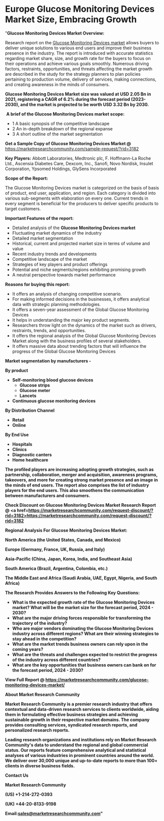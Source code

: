 # Europe Glucose Monitoring Devices Market Size, Embracing Growth
"<strong>Glucose Monitoring Devices Market Overview:</strong>

Research report on the <a href=https://marketresearchcommunity.com/glucose-monitoring-devices-market/>Glucose Monitoring Devices market</a> allows buyers to deliver unique solutions to various end users and improve their business presence in the industry. The report is introduced with accurate statistics regarding market share, size, and growth rate for the buyers to focus on their operations and achieve various goals smoothly. Numerous driving factors, restraints, opportunities, and threats affecting the market growth are described in the study for the strategy planners to plan policies pertaining to production volume, delivery of services, making connections, and creating awareness in the minds of consumers.

<strong>Glucose Monitoring Devices Market size was valued at USD 2.05 Bn in 2021, registering a CAGR of 6.2% during the forecast period (2023-2030), and the market is projected to be worth USD 3.32 Bn by 2030.</strong>

 <Strong>A brief of the Glucose Monitoring Devices market scope:</Strong>
<ul>
 <li>1  A basic synopsis of the competitive landscape</li>
 <li>2  An in-depth breakdown of the regional expanse</li>
 <li>3  A short outline of the market segmentation</li>
</ul>
<strong>Get a Sample Copy of Glucose Monitoring Devices Market @ </b></strong><a href=https://marketresearchcommunity.com/sample-request/?rid=3182><u>https://marketresearchcommunity.com/sample-request/?rid=3182</u></a>

<strong>Key Players:</strong> 
Abbott Laboratories, Medtronic plc, F. Hoffmann-La Roche Ltd., Ascensia Diabetes Care, Dexcom, Inc., Sanofi, Novo Nordisk, Insulet Corporation, Ypsomed Holdings, GlySens Incorporated

<strong>Scope of the Report:</strong>

The Glucose Monitoring Devices market is categorized on the basis of basis of product, end user, application, and region. Each category is divided into various sub-segments with elaboration on every one. Current trends in every segment is beneficial for the producers to deliver specific products to target customers.

<strong><b>Important Features of the report:</b></strong>
<ul>
  <li>Detailed analysis of the <strong><b>Glucose Monitoring Devices </b></strong><strong><b>market</b></strong></li>
  <li>Fluctuating market dynamics of the industry</li>
  <li>Detailed market segmentation</li>
  <li>Historical, current and projected market size in terms of volume and value</li>
  <li>Recent industry trends and developments</li>
  <li>Competitive landscape of the market</li>
  <li>Strategies of key players and product offerings</li>
  <li>Potential and niche segments/regions exhibiting promising growth</li>
  <li>A neutral perspective towards market performance</li>
</ul>
<strong><b>Reasons for buying this report:</b></strong>
<ul>
  <li>It offers an analysis of changing competitive scenario.</li>
  <li>For making informed decisions in the businesses, it offers analytical data with strategic planning methodologies.</li>
  <li>It offers a seven-year assessment of the Global Glucose Monitoring Devices</li>
  <li>It helps in understanding the major key product segments.</li>
  <li>Researchers throw light on the dynamics of the market such as drivers, restraints, trends, and opportunities.</li>
  <li>It offers the regional analysis of the Global Glucose Monitoring Devices Market along with the business profiles of several stakeholders.</li>
  <li>It offers massive data about trending factors that will influence the progress of the Global Glucose Monitoring Devices</li>
</ul>

<strong>Market segmentation by manufacturers -</strong>


<strong><strong>By product</strong></h4>
<ul>
 	<li>Self-monitoring blood glucose devices
<ul>
 	<li>Glucose strips</li>
 	<li>Glucose meter</li>
 	<li>Lancets</li>
</ul>
</li>
 	<li>Continuous glucose monitoring devices</li>
</ul>
<strong><strong>By Distribution Channel</strong></h4>
<ul>
 	<li>Retail</li>
 	<li>Online</li>
</ul>
<strong><strong>By End Use</strong></h4>
<ul>
 	<li>Hospitals</li>
 	<li>Clinics</li>
 	<li>Diagnostic canters</li>
 	<li>Home healthcare</li>
</ul>

The profiled players are increasing adopting growth strategies, such as partnership, collaboration, merger and acquisition, awareness programs, takeovers, and more for creating strong market presence and an image in the minds of end users. The report also comprises the list of industry players for the end users. This also smoothens the communication between manufacturers and consumers.

<strong><b>Check Discount on Glucose Monitoring Devices Market Research Report @ </b></strong><a href=https://marketresearchcommunity.com/request-discount/?rid=3182><u>https://marketresearchcommunity.com/request-discount/?rid=3182</u></a>

<strong>Regional Analysis For Glucose Monitoring Devices Market:</strong>

<strong>North America</strong> (the United States, Canada, and Mexico)

<strong>Europe</strong> (Germany, France, UK, Russia, and Italy)

<strong>Asia-Pacific</strong> (China, Japan, Korea, India, and Southeast Asia)

<strong>South America</strong> (Brazil, Argentina, Colombia, etc.)

<strong>The Middle East and Africa</strong> (Saudi Arabia, UAE, Egypt, Nigeria, and South Africa)

<strong>The Research Provides Answers to the Following Key Questions:</strong>
<ul>
 	<li>What is the expected growth rate of the Glucose Monitoring Devices market? What will be the market size for the forecast period, 2024 - 2030?</li>
 	<li>What are the major driving forces responsible for transforming the trajectory of the industry?</li>
 	<li>Who are major vendors dominating the Glucose Monitoring Devices industry across different regions? What are their winning strategies to stay ahead in the competition?</li>
 	<li>What are the market trends business owners can rely upon in the coming years?</li>
 	<li>What are the threats and challenges expected to restrict the progress of the industry across different countries?</li>
 	<li>What are the key opportunities that business owners can bank on for the forecast period, 2024 - 2030?</li>
</ul>

<strong>View Full Report @</strong> <a href=https://marketresearchcommunity.com/glucose-monitoring-devices-market/>https://marketresearchcommunity.com/glucose-monitoring-devices-market/</a>

<strong>About Market Research Community</strong>

Market Research Community is a premier research industry that offers contextual and data-driven research services to clients worldwide, aiding them in formulating effective business strategies and achieving sustainable growth in their respective market domains. The company provides consulting services, syndicated research reports, and personalized research reports.

Leading research organizations and institutions rely on Market Research Community's data to understand the regional and global commercial status. Our reports feature comprehensive analytical and statistical analyses of various industries in prominent countries around the world. We deliver over 30,000 unique and up-to-date reports to more than 100+ clients in diverse business fields.

<strong>Contact Us</strong>

<strong>Market Research Community</strong>

(US) +1-214-272-0393

(UK) +44-20-8133-9198

<strong>Email:</strong>sales@marketresearchcommunity.com"
